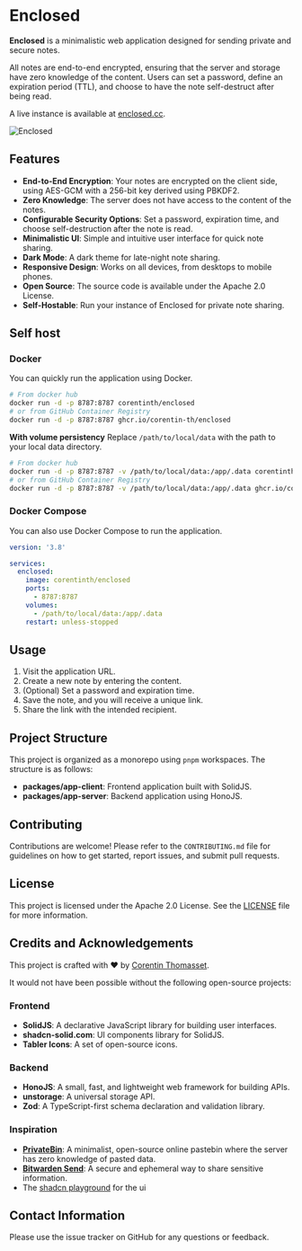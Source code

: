 
# Enclosed

**Enclosed** is a minimalistic web application designed for sending private and secure notes.

All notes are end-to-end encrypted, ensuring that the server and storage have zero knowledge of the content. Users can set a password, define an expiration period (TTL), and choose to have the note self-destruct after being read.

A live instance is available at [enclosed.cc](https://enclosed.cc).

![Enclosed](./.github/enclosed-mockup.png)

## Features

- **End-to-End Encryption**: Your notes are encrypted on the client side, using AES-GCM with a 256-bit key derived using PBKDF2.
- **Zero Knowledge**: The server does not have access to the content of the notes.
- **Configurable Security Options**: Set a password, expiration time, and choose self-destruction after the note is read.
- **Minimalistic UI**: Simple and intuitive user interface for quick note sharing.
- **Dark Mode**: A dark theme for late-night note sharing.
- **Responsive Design**: Works on all devices, from desktops to mobile phones.
- **Open Source**: The source code is available under the Apache 2.0 License.
- **Self-Hostable**: Run your instance of Enclosed for private note sharing.

## Self host

### Docker

You can quickly run the application using Docker.

```bash
# From docker hub
docker run -d -p 8787:8787 corentinth/enclosed
# or from GitHub Container Registry
docker run -d -p 8787:8787 ghcr.io/corentin-th/enclosed
```

**With volume persistency**
Replace `/path/to/local/data` with the path to your local data directory.  

```bash
# From docker hub
docker run -d -p 8787:8787 -v /path/to/local/data:/app/.data corentinth/enclosed
# or from GitHub Container Registry
docker run -d -p 8787:8787 -v /path/to/local/data:/app/.data ghcr.io/corentin-th/enclosed
```

### Docker Compose

You can also use Docker Compose to run the application.

```yaml
version: '3.8'

services:
  enclosed:
    image: corentinth/enclosed
    ports:
      - 8787:8787
    volumes:
      - /path/to/local/data:/app/.data
    restart: unless-stopped
```

## Usage

1. Visit the application URL.
2. Create a new note by entering the content.
3. (Optional) Set a password and expiration time.
4. Save the note, and you will receive a unique link.
5. Share the link with the intended recipient.

## Project Structure

This project is organized as a monorepo using `pnpm` workspaces. The structure is as follows:

- **packages/app-client**: Frontend application built with SolidJS.
- **packages/app-server**: Backend application using HonoJS.

## Contributing

Contributions are welcome! Please refer to the `CONTRIBUTING.md` file for guidelines on how to get started, report issues, and submit pull requests.

## License

This project is licensed under the Apache 2.0 License. See the [LICENSE](./LICENSE) file for more information.

## Credits and Acknowledgements

This project is crafted with ❤️ by [Corentin Thomasset](https://corentin.tech).

It would not have been possible without the following open-source projects:

### Frontend

- **SolidJS**: A declarative JavaScript library for building user interfaces.
- **shadcn-solid.com**: UI components library for SolidJS.
- **Tabler Icons**: A set of open-source icons.

### Backend

- **HonoJS**: A small, fast, and lightweight web framework for building APIs.
- **unstorage**: A universal storage API.
- **Zod**: A TypeScript-first schema declaration and validation library.

### Inspiration

- **[PrivateBin](https://github.com/PrivateBin/PrivateBin)**: A minimalist, open-source online pastebin where the server has zero knowledge of pasted data.
- **[Bitwarden Send](https://bitwarden.com/products/send/)**: A secure and ephemeral way to share sensitive information.
- The [shadcn playground](https://ui.shadcn.com/examples/playground) for the ui

## Contact Information

Please use the issue tracker on GitHub for any questions or feedback.
